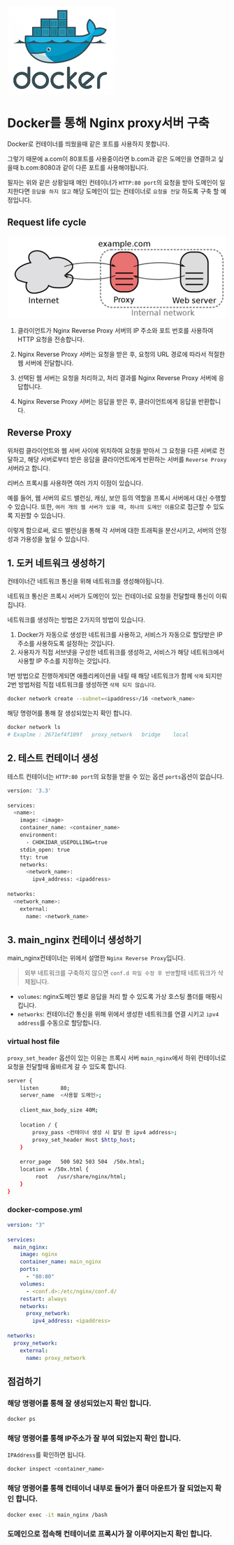 ![](/study/assets/thumbnail_docker.png)

# Docker를 통해 Nginx proxy서버 구축
Docker로 컨테이너를 띄웠을때 같은 포트를 사용하지 못합니다.

그렇기 때문에 a.com이 80포트를 사용중이라면 b.com과 같은 도메인을 연결하고 싶을때 b.com:8080과 같이 다른 포트를 사용해야됩니다.

필자는 위와 같은 상황일때 메인 컨테이너가 `HTTP:80 port`의 요청을 받아 도메인이 일치한다면 `응답을 하지 않고` 해당 도메인이 있는 컨테이너로 `요청을 전달` 하도록 구축 할 예정입니다.

## Request life cycle
![](/study/assets/content_docker_reverse_proxy_server.png)
1. 클라이언트가 Nginx Reverse Proxy 서버의 IP 주소와 포트 번호를 사용하여 HTTP 요청을 전송합니다.

2. Nginx Reverse Proxy 서버는 요청을 받은 후, 요청의 URL 경로에 따라서 적절한 웹 서버에 전달합니다.

3. 선택된 웹 서버는 요청을 처리하고, 처리 결과를 Nginx Reverse Proxy 서버에 응답합니다.

4. Nginx Reverse Proxy 서버는 응답을 받은 후, 클라이언트에게 응답을 반환합니다.

## Reverse Proxy
위처럼 클라이언트와 웹 서버 사이에 위치하여 요청을 받아서 그 요청을 다른 서버로 전달하고, 해당 서버로부터 받은 응답을 클라이언트에게 반환하는 서버를 `Reverse Proxy`서버라고 합니다.

리버스 프록시를 사용하면 여러 가지 이점이 있습니다.

예를 들어, 웹 서버의 로드 밸런싱, 캐싱, 보안 등의 역할을 프록시 서버에서 대신 수행할 수 있습니다. 또한, `여러 개의 웹 서버가 있을 때, 하나의 도메인 이름`으로 접근할 수 있도록 지원할 수 있습니다.

이렇게 함으로써, 로드 밸런싱을 통해 각 서버에 대한 트래픽을 분산시키고, 서버의 안정성과 가용성을 높일 수 있습니다.

## 1. 도커 네트워크 생성하기
컨테이너간 네트워크 통신을 위해 네트워크를 생성해야됩니다.

네트워크 통신은 프록시 서버가 도메인이 있는 컨테이너로 요청을 전달할때 통신이 이뤄집니다.

네트워크를 생성하는 방법은 2가지의 방법이 있습니다.

1. Docker가 자동으로 생성한 네트워크를 사용하고, 서비스가 자동으로 할당받은 IP 주소를 사용하도록 설정하는 것입니다.
2. 사용자가 직접 서브넷을 구성한 네트워크를 생성하고, 서비스가 해당 네트워크에서 사용할 IP 주소를 지정하는 것입니다.

1번 방법으로 진행하게되면 애플리케이션을 내릴 때 해당 네트워크가 함께 `삭제` 되지만 2번 방법처럼 직접 네트워크를 생성하면 `삭제 되지 않습니다`.

```bash
docker network create --subnet=<ipaddress>/16 <network_name>
```

해당 명령어를 통해 잘 생성되었는지 확인 합니다.
```bash
docker network ls
# Exaplme : 2671ef4f109f   proxy_network   bridge    local
```

## 2. 테스트 컨테이너 생성
테스트 컨테이너는 `HTTP:80 port`의 요청을 받을 수 있는 옵션 `ports`옵션이 없습니다.
```bash
version: '3.3'

services:
  <name>:
    image: <image>
    container_name: <container_name>
    environment:
      - CHOKIDAR_USEPOLLING=true
    stdin_open: true
    tty: true
    networks:
      <network_name>:
        ipv4_address: <ipaddress>

networks:
  <network_name>:
    external:
      name: <network_name>
```

## 3. main_nginx 컨테이너 생성하기
main_nginx컨테이너는 위에서 설명한 `Nginx Reverse Proxy`입니다.
> 외부 네트워크를 구축하지 않으면 `conf.d 파일 수정 후 반영`할때 네트워크가 삭제됩니다.

- `volumes`: nginx도메인 별로 응답을 처리 할 수 있도록 가상 호스팅 폴더를 매핑시킵니다.
- `networks`: 컨테이너간 통신을 위해 위에서 생성한 네트워크를 연결 시키고 `ipv4 address`를 수동으로 할당합니다.

### virtual host file
`proxy_set_header` 옵션이 있는 이유는 프록시 서버 `main_nginx`에서 하위 컨테이너로 요청을 전달할때 옳바르게 갈 수 있도록 합니다.

```bash
server {
    listen       80;
    server_name  <사용할 도메인>;

    client_max_body_size 40M;

    location / {
        proxy_pass <컨테이너 생성 시 할당 한 ipv4 address>;
        proxy_set_header Host $http_host;
    }

    error_page   500 502 503 504  /50x.html;
    location = /50x.html {
         root   /usr/share/nginx/html;
    }
}
```

### docker-compose.yml
```yml
version: "3"

services:
  main_nginx:
    image: nginx
    container_name: main_nginx
    ports:
      - "80:80"
    volumes:
      - <conf.d>:/etc/nginx/conf.d/
    restart: always
    networks:
      proxy_network:
        ipv4_address: <ipaddress>

networks:
  proxy_network:
    external:
      name: proxy_network
```

## 점검하기
### 해당 명령어를 통해 잘 생성되었는지 확인 합니다.
```bash
docker ps
```

### 해당 명령어를 통해 IP주소가 잘 부여 되었는지 확인 합니다.
`IPAddress`를 확인하면 됩니다.
```bash
docker inspect <container_name>
```

### 해당 명령어를 통해 컨테이너 내부로 들어가 폴더 마운트가 잘 되었는지 확인 합니다.
```bash
docker exec -it main_nginx /bash
```

### 도메인으로 접속해 컨테이너로 프록시가 잘 이루어지는지 확인 합니다.